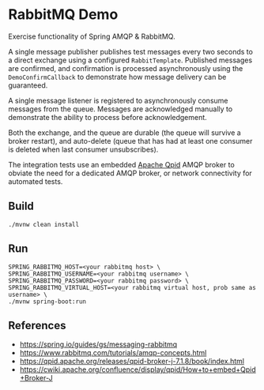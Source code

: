 #   RabbitMQ Demo

Exercise functionality of Spring AMQP & RabbitMQ.

A single message publisher publishes test messages every two seconds to a direct exchange
using a configured `RabbitTemplate`.
Published messages are confirmed, and confirmation is processed asynchronously using the
`DemoConfirmCallback` to demonstrate how message delivery can be guaranteed.

A single message listener is registered to asynchronously consume messages from the queue.
Messages are acknowledged manually to demonstrate the ability to process before acknowledgement.

Both the exchange, and the queue are durable (the queue will survive a broker restart), and
auto-delete (queue that has had at least one consumer is deleted when last consumer unsubscribes).

The integration tests use an embedded [Apache Qpid](https://qpid.apache.org/) AMQP broker to obviate
the need for a dedicated AMQP broker, or network connectivity for automated tests.

##  Build

`./mvnw clean install`

##  Run

```shell script
SPRING_RABBITMQ_HOST=<your rabbitmq host> \
SPRING_RABBITMQ_USERNAME=<your rabbitmq username> \
SPRING_RABBITMQ_PASSWORD=<your rabbitmq password> \
SPRING_RABBITMQ_VIRTUAL_HOST=<your rabbitmq virtual host, prob same as username> \
./mvnw spring-boot:run
```

##  References

* https://spring.io/guides/gs/messaging-rabbitmq
* https://www.rabbitmq.com/tutorials/amqp-concepts.html
* https://qpid.apache.org/releases/qpid-broker-j-7.1.8/book/index.html
* https://cwiki.apache.org/confluence/display/qpid/How+to+embed+Qpid+Broker-J